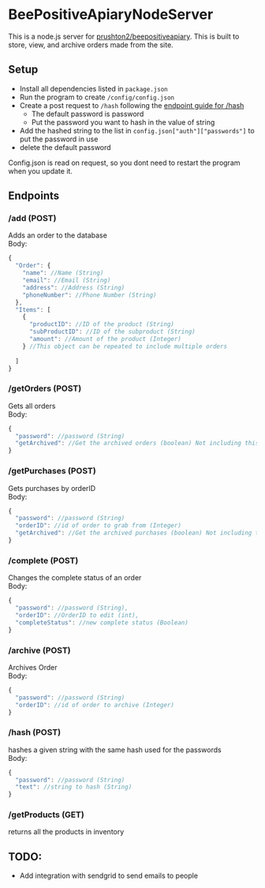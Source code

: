 # BeePositiveApiaryNodeServer

This is a node.js server for [prushton2/beepositiveapiary](https://github.com/prushton2/beepositiveapiary). This is built to store, view, and archive orders made from the site.<br>

## Setup

* Install all dependencies listed in ```package.json```
* Run the program to create ```/config/config.json```
* Create a post request to ```/hash``` following the [endpoint guide for /hash](#hash)
  * The default password is password
  * Put the password you want to hash in the value of string
* Add the hashed string to the list in ```config.json["auth"]["passwords"]``` to put the password in use
* delete the default password

Config.json is read on request, so you dont need to restart the program when you update it.
## Endpoints

### /add (POST)
Adds an order to the database<br>
Body:
```javascript
{
  "Order": {
    "name": //Name (String)
    "email": //Email (String)
    "address": //Address (String)
    "phoneNumber": //Phone Number (String)
  },
  "Items": [
    {
      "productID": //ID of the product (String)
      "subProductID": //ID of the subproduct (String)
      "amount": //Amount of the product (Integer)
    } //This object can be repeated to include multiple orders
  
  ]
}

```
### /getOrders (POST)
Gets all orders<br>
Body:
```javascript
{
  "password": //password (String)
  "getArchived": //Get the archived orders (boolean) Not including this assumes it is false
}

```
### /getPurchases (POST)
Gets purchases by orderID<br>
Body:
```javascript
{
  "password": //password (String)
  "orderID": //id of order to grab from (Integer)
  "getArchived": //Get the archived purchases (boolean) Not including this assumes it is false
}

```


### /complete (POST)
Changes the complete status of an order<br>
Body:
```javascript
{
  "password": //password (String),
  "orderID": //OrderID to edit (int),
  "completeStatus": //new complete status (Boolean)
}

```

### /archive (POST)
Archives Order<br>
Body:
```javascript
{
  "password": //password (String)
  "orderID": //id of order to archive (Integer)
}

```

### /hash (POST)
hashes a given string with the same hash used for the passwords<br>
Body:
```javascript
{
  "password": //password (String)
  "text": //string to hash (String)
}

```

### /getProducts (GET)
returns all the products in inventory


## TODO:
* Add integration with sendgrid to send emails to people
